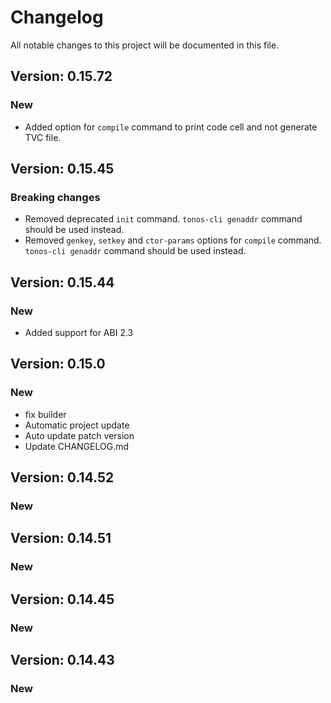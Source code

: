 # Changelog

All notable changes to this project will be documented in this file.

## Version: 0.15.72

### New
- Added option for `compile` command to print code cell and not generate TVC file.

## Version: 0.15.45

### Breaking changes
- Removed deprecated `init` command. `tonos-cli genaddr` command should be used instead.
- Removed `genkey`, `setkey` and `ctor-params` options for `compile` command. `tonos-cli genaddr` command should be used instead.

## Version: 0.15.44

### New
 - Added support for ABI 2.3

## Version: 0.15.0

### New
 - fix builder
 - Automatic project update
 - Auto update patch version
 - Update CHANGELOG.md


## Version: 0.14.52

### New


## Version: 0.14.51

### New


## Version: 0.14.45

### New


## Version: 0.14.43

### New
